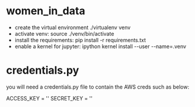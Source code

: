 # women_in_data

 - create the virtual environment ./virtualenv venv
 - activate venv: source ./venv/bin/activate
 - install the requirements: pip install -r requirements.txt
 - enable a kernel for jupyter: ipython kernel install --user --name=.venv


# credentials.py

you will need a credentials.py file to contain the AWS creds such as below:

ACCESS_KEY = ''
SECRET_KEY = ''
